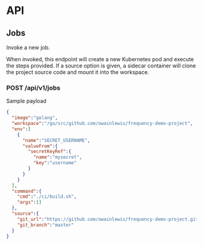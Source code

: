 # API

## Jobs

Invoke a new job.

When invoked, this endpoint will create a new Kubernetes pod and
execute the steps provided. If a source option is given, a sidecar container
will clone the project source code and mount it into the workspace.

### POST /api/v1/jobs

Sample payload

```json
{
  "image":"golang",
  "workspace":"/go/src/github.com/owainlewis/frequency-demo-project",
  "env":[
    {
      "name":"SECRET_USERNAME",
      "valueFrom":{
        "secretKeyRef":{
          "name":"mysecret",
          "key":"username"
        }
      }
    }
  ],
  "command":{
    "cmd":"./ci/build.sh",
    "args":[]
  },
  "source":{
    "git_url":"https://github.com/owainlewis/frequency-demo-project.git",
    "git_branch":"master"
  }
}
```



